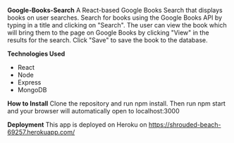 **Google-Books-Search**
A React-based Google Books Search that displays books on user searches. Search for books using the Google Books API by typing in a title and clicking on "Search". The user can view the book which will bring them to the page on Google Books by clicking "View" in the results for the search. Click "Save" to save the book to the database.

**Technologies Used**
- React
- Node
- Express
- MongoDB

**How to Install**
Clone the repository and run npm install. Then run npm start and your browser will automatically open to localhost:3000

**Deployment**
This app is deployed on Heroku on https://shrouded-beach-69257.herokuapp.com/